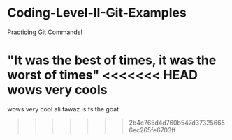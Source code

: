 # Coding-Level-II-Git-Examples
Practicing Git Commands!


"It was the best of times, it was the worst of times"
<<<<<<< HEAD
wows very cools
=======
wows very cool
ali fawaz is fs the goat
>>>>>>> 2b4c765d4d760b547d373256656ec265fe6703ff
